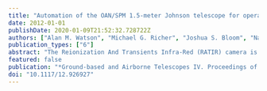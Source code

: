 ```yaml
---
title: "Automation of the OAN/SPM 1.5-meter Johnson telescope for operations with RATIR"
date: 2012-01-01
publishDate: 2020-01-09T21:52:32.728722Z
authors: ["Alan M. Watson", "Michael G. Richer", "Joshua S. Bloom", "Nathaniel R. Butler", "Urania Ceseña", "David Clark", "Enrique Colorado", "Antolı́n. Córdova", "Alejand ro Farah", "Lester Fox-Machado", "Ori D. Fox", "Benjamin García", "Leonid N. Georgiev", "J. Jesús González", "Gerardo Guisa", "Leonel Gutiérrez", "Joel Herrera", "Christopher R. Klein", "Alexander S. Kutyrev", "Francisco Lazo", "William H. Lee", "Eduardo López", "Esteban Luna", "Benjamin Murillo, Francisco Martinez", "José Manuel Murillo", "Juan Manuel Núñez", "J. Xavier Prochaska", "José Luisńd Quirós, Fernando Ochoa", "David A. Rapchun", "Carlos Román-Zúñiga", "Gennady Valyavin"]
publication_types: ["6"]
abstract: "The Reionization And Transients Infra-Red (RATIR) camera is intended for robotic operation on the 1.5-meter Harold Johnson telescope of the Observatorio Astronómico Nacional on the Sierra de San Pedro Mártir, Baja California, Mexico. This paper describes the work we have carried out to successfully automate the telescope and prepare it for RATIR. One novelty is our use of real-time absolute astrometry from the finder telescopes to point and guide the main telescope. <P />"
featured: false
publication: "*Ground-based and Airborne Telescopes IV. Proceedings of the SPIE, Volume 8444, article id. 84445L, 10 pp. (2012).*"
doi: "10.1117/12.926927"
---
```


